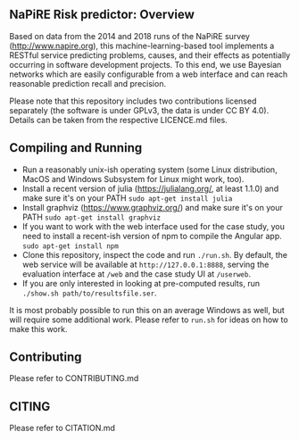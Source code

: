 NaPiRE Risk predictor:  Overview
------------------------------------

Based on data from the 2014 and 2018 runs of the NaPiRE survey (http://www.napire.org), this machine-learning-based tool implements a RESTful service predicting problems, causes, and their effects as potentially occurring in software development projects. To this end, we use Bayesian networks which are easily configurable from a web interface and can reach reasonable prediction recall and precision.

Please note that this repository includes two contributions licensed separately (the software is under GPLv3, the data is under CC BY 4.0). Details can be taken from the respective LICENCE.md files.

Compiling and Running
----------------------

* Run a reasonably unix-ish operating system (some Linux distribution, MacOS and Windows Subsystem for Linux might work, too).
* Install a recent version of julia (https://julialang.org/, at least 1.1.0) and make sure it's on your PATH
`sudo apt-get install julia`
* Install graphviz (https://www.graphviz.org/) and make sure it's on your PATH
`sudo apt-get install graphviz`
* If you want to work with the web interface used for the case study, you need to install a recent-ish version of npm to compile the Angular app.
`sudo apt-get install npm`
* Clone this repository, inspect the code and run `./run.sh`. By default, the web service will be available at `http://127.0.0.1:8888`, serving the evaluation interface at `/web` and the case study UI at `/userweb`.
* If you are only interested in looking at pre-computed results, run `./show.sh path/to/resultsfile.ser`.

It is most probably possible to run this on an average Windows as well, but will require some additional work. Please refer to `run.sh` for ideas on how to make this work.

Contributing
-------------

Please refer to CONTRIBUTING.md


CITING
-------------

Please refer to CITATION.md

